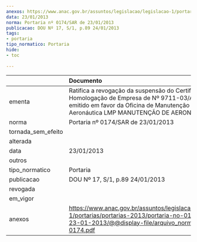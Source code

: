 ```yaml
---
anexos: https://www.anac.gov.br/assuntos/legislacao/legislacao-1/portarias/portarias-2013/portaria-no-0174-sar-de-23-01-2013/@@display-file/arquivo_norma/PA2013-0174.pdf
data: 23/01/2013
norma: Portaria nº 0174/SAR de 23/01/2013
publicacao: DOU Nº 17, S/1, p.89 24/01/2013
tags:
- portaria
tipo_normatico: Portaria
hide: 
- toc 
 
---
```


|                    | Documento                                                                                                                                                                              |
|:-------------------|:---------------------------------------------------------------------------------------------------------------------------------------------------------------------------------------|
| ementa             | Ratifica a revogação da suspensão do Certificado de Homologação de Empresa de Nº 9711-03/ANAC, emitido em favor da Oficina de Manutenção Aeronáutica LMP MANUTENÇÃO DE AERONAVES LTDA. |
| norma              | Portaria nº 0174/SAR de 23/01/2013                                                                                                                                                     |
| tornada_sem_efeito |                                                                                                                                                                                        |
| alterada           |                                                                                                                                                                                        |
| data               | 23/01/2013                                                                                                                                                                             |
| outros             |                                                                                                                                                                                        |
| tipo_normatico     | Portaria                                                                                                                                                                               |
| publicacao         | DOU Nº 17, S/1, p.89 24/01/2013                                                                                                                                                        |
| revogada           |                                                                                                                                                                                        |
| em_vigor           |                                                                                                                                                                                        |
| anexos             | https://www.anac.gov.br/assuntos/legislacao/legislacao-1/portarias/portarias-2013/portaria-no-0174-sar-de-23-01-2013/@@display-file/arquivo_norma/PA2013-0174.pdf                      |